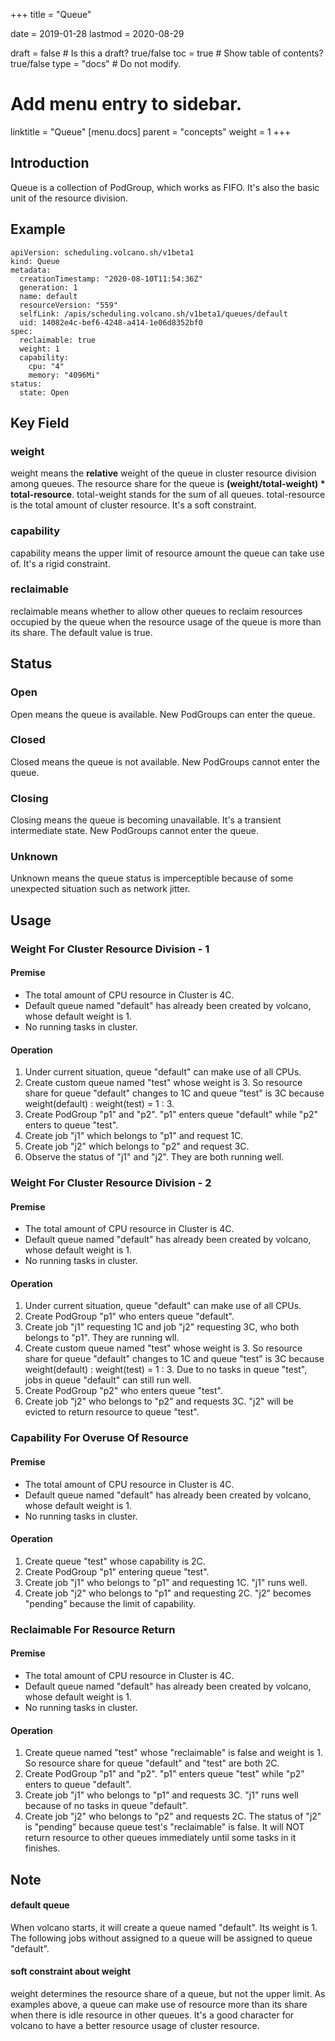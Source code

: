 +++
title =  "Queue"


date = 2019-01-28
lastmod = 2020-08-29

draft = false  # Is this a draft? true/false
toc = true  # Show table of contents? true/false
type = "docs"  # Do not modify.

# Add menu entry to sidebar.
linktitle = "Queue"
[menu.docs]
  parent = "concepts"
  weight = 1
+++

## Introduction
Queue is a collection of PodGroup, which works as FIFO. It's also the basic unit of the resource division.
## Example
```
apiVersion: scheduling.volcano.sh/v1beta1
kind: Queue
metadata:
  creationTimestamp: "2020-08-10T11:54:36Z"
  generation: 1
  name: default
  resourceVersion: "559"
  selfLink: /apis/scheduling.volcano.sh/v1beta1/queues/default
  uid: 14082e4c-bef6-4248-a414-1e06d8352bf0
spec:
  reclaimable: true
  weight: 1
  capability:
    cpu: "4"
    memory: "4096Mi"
status:
  state: Open
```
## Key Field
### weight
weight means the **relative** weight of the queue in cluster resource division among queues. The resource share for the 
queue is **(weight/total-weight) * total-resource**. total-weight stands for the sum of all queues. total-resource is 
the total amount of cluster resource. It's a soft constraint.
### capability
capability means the upper limit of resource amount the queue can take use of. It's a rigid constraint.
### reclaimable
reclaimable means whether to allow other queues to reclaim resources occupied by the queue when the resource usage of 
the queue is more than its share. The default value is true.
## Status
### Open
Open means the queue is available. New PodGroups can enter the queue.
### Closed
Closed means the queue is not available. New PodGroups cannot enter the queue.
### Closing
Closing means the queue is becoming unavailable. It's a transient intermediate state. New PodGroups cannot enter the 
queue.
### Unknown
Unknown means the queue status is imperceptible because of some unexpected situation such as network jitter.
## Usage
### Weight For Cluster Resource Division - 1
#### Premise
* The total amount of CPU resource in Cluster is 4C.
* Default queue named "default" has already been created by volcano, whose default weight is 1.
* No running tasks in cluster.
#### Operation
1. Under current situation, queue "default" can make use of all CPUs.
2. Create custom queue named "test" whose weight is 3. So resource share for queue "default" changes to 1C and queue 
"test" is 3C because weight(default) : weight(test) = 1 : 3.
3. Create PodGroup "p1" and "p2". "p1" enters queue "default" while "p2" enters to queue "test".
4. Create job "j1" which belongs to "p1" and request 1C.
5. Create job "j2" which belongs to "p2" and request 3C.
6. Observe the status of "j1" and "j2". They are both running well.    
### Weight For Cluster Resource Division - 2
#### Premise
* The total amount of CPU resource in Cluster is 4C.
* Default queue named "default" has already been created by volcano, whose default weight is 1.
* No running tasks in cluster.
#### Operation
1. Under current situation, queue "default" can make use of all CPUs.
2. Create PodGroup "p1" who enters queue "default".
3. Create job "j1" requesting 1C and job "j2" requesting 3C, who both belongs to "p1". They are running wll.
4. Create custom queue named "test" whose weight is 3. So resource share for queue "default" changes to 1C and queue 
"test" is 3C because weight(default) : weight(test) = 1 : 3. Due to no tasks in queue "test", jobs in queue "default"
can still run well.
5. Create PodGroup "p2" who enters queue "test".
6. Create job "j2" who belongs to "p2" and requests 3C. "j2" will be evicted to return resource to queue "test".
### Capability For Overuse Of Resource
#### Premise
* The total amount of CPU resource in Cluster is 4C.
* Default queue named "default" has already been created by volcano, whose default weight is 1.
* No running tasks in cluster.
#### Operation
1. Create queue "test" whose capability is 2C.
2. Create PodGroup "p1" entering queue "test".
3. Create job "j1" who belongs to "p1" and requesting 1C. "j1" runs well.
4. Create job "j2" who belongs to "p1" and requesting 2C. "j2" becomes "pending" because the limit of capability.
### Reclaimable For Resource Return
#### Premise
* The total amount of CPU resource in Cluster is 4C.
* Default queue named "default" has already been created by volcano, whose default weight is 1.
* No running tasks in cluster.
#### Operation
1. Create queue named "test" whose "reclaimable" is false and weight is 1. So resource share for queue "default" and 
"test" are both 2C.
2. Create PodGroup "p1" and "p2". "p1" enters queue "test" while "p2" enters to queue "default".
3. Create job "j1" who belongs to "p1" and requests 3C. "j1" runs well because of no tasks in queue "default".
4. Create job "j2" who belongs to "p2" and requests 2C. The status of "j2" is "pending" because queue test's "reclaimable"
is false. It will NOT return resource to other queues immediately until some tasks in it finishes.  
## Note
#### default queue
When volcano starts, it will create a queue named "default". Its weight is 1. The following jobs without assigned to a 
queue will be assigned to queue "default".
#### soft constraint about weight
weight determines the resource share of a queue, but not the upper limit. As examples above, a queue can make use of 
resource more than its share when there is idle resource in other queues. It's a good character for volcano to have a 
better resource usage of cluster resource.